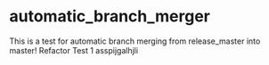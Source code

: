 # automatic_branch_merger

This is a test for automatic branch merging from release_master into master!
Refactor Test 1
asspijgalhjli
